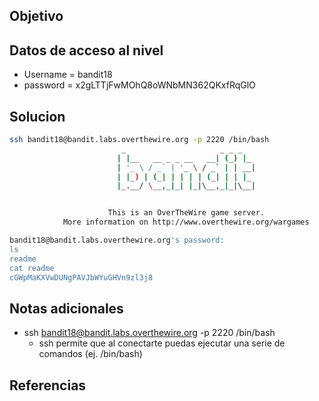 ## Objetivo

## Datos de acceso al nivel
* Username = bandit18
* password = x2gLTTjFwMOhQ8oWNbMN362QKxfRqGlO
## Solucion
````bash
ssh bandit18@bandit.labs.overthewire.org -p 2220 /bin/bash
                         _                     _ _ _
                        | |__   __ _ _ __   __| (_) |_
                        | '_ \ / _` | '_ \ / _` | | __|
                        | |_) | (_| | | | | (_| | | |_
                        |_.__/ \__,_|_| |_|\__,_|_|\__|


                      This is an OverTheWire game server.
            More information on http://www.overthewire.org/wargames

bandit18@bandit.labs.overthewire.org's password:
ls
readme
cat readme
cGWpMaKXVwDUNgPAVJbWYuGHVn9zl3j8
````
## Notas adicionales
- ssh bandit18@bandit.labs.overthewire.org -p 2220 /bin/bash
	- ssh permite que al conectarte puedas ejecutar una serie de comandos (ej. /bin/bash)
## Referencias